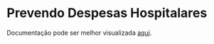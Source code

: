 
Prevendo Despesas Hospitalares
======================
Documentação pode ser melhor visualizada  <a href="hhttps://github.com/lucvsbraga/DataScience/blob/main/Project%203%20-%20PrevendoDespesasHospitalares/Documentação.pdf">aqui</a>.
